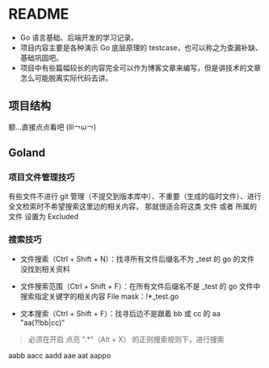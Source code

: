 # README

- Go 语言基础、后端开发的学习记录。
- 项目内容主要是各种演示 Go 底层原理的 testcase，也可以称之为查漏补缺、基础巩固吧。
- 项目中有些篇幅较长的内容完全可以作为博客文章来编写，但是讲技术的文章怎么可能脱离实际代码去讲。

## 项目结构
额...直接点点看吧 (lll￢ω￢)

## Goland
### 项目文件管理技巧
有些文件不进行 git 管理（不提交到版本库中）、不重要（生成的临时文件）、进行全文检索时不希望搜索这里边的相关内容，
那就很适合将这类 文件 或者 所属的文件 设置为 Excluded

### 搜索技巧
- 文件搜索（Ctrl + Shift + N）：找寻所有文件后缀名不为 _test 的 go 的文件
      没找到相关资料
      
- 文件搜索范围（Ctrl + Shift + F）：在所有文件后缀名不是 _test 的 go 文件中搜索指定关键字的相关内容
      File mask：!*_test.go

- 文本搜索（Ctrl + Shift + F）：找寻后边不是跟着 bb 或 cc 的 aa "aa(?!bb|cc)"
> 必须在开启 点亮 ".*"（Alt + X） 的正则搜索规则下，进行搜索

aabb aacc aadd
aae aat aappo